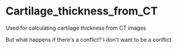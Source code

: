 # Cartilage_thickness_from_CT
Used for calculating cartilage thickness from CT images


But what happens if there's a conflict?
I don't want to be a conflict
